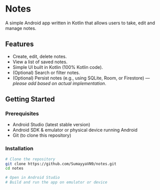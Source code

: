 # Notes

A simple Android app written in Kotlin that allows users to take, edit and manage notes.  


## Features

- Create, edit, delete notes.  
- View a list of saved notes.  
- Simple UI built in Kotlin (100% Kotlin code).  
- (Optional) Search or filter notes.  
- (Optional) Persist notes (e.g., using SQLite, Room, or Firestore) — *please add based on actual implementation*.

## Getting Started

### Prerequisites

- Android Studio (latest stable version)  
- Android SDK & emulator or physical device running Android  
- Git (to clone this repository)

### Installation

```bash
# Clone the repository
git clone https://github.com/SumayyaVN9/notes.git
cd notes

# Open in Android Studio
# Build and run the app on emulator or device
